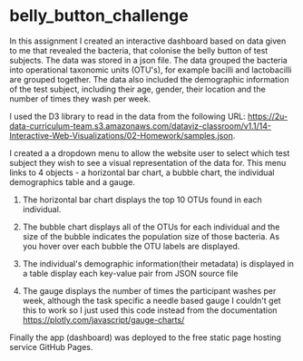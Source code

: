 # belly_button_challenge
In this assignment I created an interactive dashboard based on data given to me that revealed the bacteria,   that colonise the belly button of test subjects. The data was stored in a json file. The data grouped the bacteria into operational taxonomic units (OTU's), for example bacilli and lactobacilli are grouped together. The data also included the demographic information of the test subject, including their age, gender, their location and the number of times they wash per week. 

I used the D3 library to read in the data from the following URL: https://2u-data-curriculum-team.s3.amazonaws.com/dataviz-classroom/v1.1/14-Interactive-Web-Visualizations/02-Homework/samples.json.

I created a a dropdown menu to allow the website user to select which test subject they wish to see a visual representation of the data for. 
This menu links to 4 objects - a horizontal bar chart, a bubble chart, the individual demographics table and a gauge. 

1. The horizontal bar chart displays the top 10 OTUs found in each individual.

2. The bubble chart displays all of the OTUs for each individual and the size of the bubble indicates the population size of those bacteria. As you hover over each bubble the OTU labels are displayed. 

3. The individual's demographic information(their metadata) is displayed in a table display each key-value pair from JSON source file

4. The gauge displays the number of times the participant washes per week, although the task specific a needle based gauge I couldn't get this to work so I just used this code instead from the documentation https://plotly.com/javascript/gauge-charts/

Finally the app (dashboard) was deployed to the free static page hosting service GitHub Pages.
